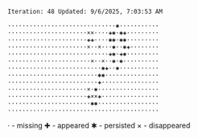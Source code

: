 `Iteration: 48 Updated: 9/6/2025, 7:03:53 AM`
<!-- GOL_START -->
`······························✱···········`</br>
`······················××····✚✱·✱✚·········`</br>
`······················✚✚····✱✱·✱✱·········`</br>
`······················×··×···✱··✱✚········`</br>
`····························✚✱·✚✱·········`</br>
`·······················×··×··✱·✱··········`</br>
`··························✱✚··✱···········`</br>
`·························✱✱···············`</br>
`·························✚················`</br>
`······················×·✱·················`</br>
`······················✚××✚················`</br>
`·······················✱✱·················`</br>
`··········································`</br>
<!-- GOL_END -->
· - missing
✚ - appeared
✱ - persisted
× - disappeared